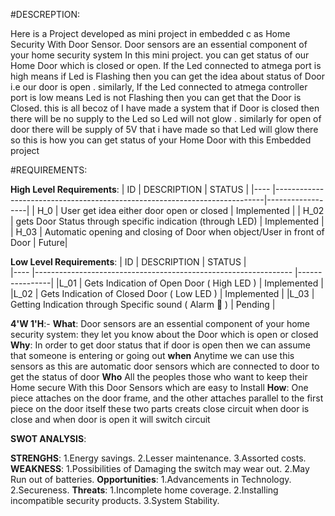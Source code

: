 #DESCREPTION:

Here is a Project developed as mini project in embedded c as Home Security With Door Sensor.
Door sensors are an essential component of your home security system In this mini project.
you can get status of our Home Door which is closed or open.
If the Led connected to atmega port is high means if Led is Flashing then you can get the idea about status of Door i.e our door is open .
similarly, If the Led connected to atmega controller port is low means Led is not Flashing then you can get that the Door is Closed.
this is all becoz of I have made a system that if Door is closed then there will be no supply to the Led so Led will not glow .
similarly for open of door there will be supply of 5V that i have made so that Led will glow there so this is how you can get status of your Home Door with this Embedded project
 
 #REQUIREMENTS:

**High Level Requirements**:
|  ID     |             DESCRIPTION                                                   |       STATUS     |
|----     |---------------------------------------------------------------------------|------------------|
|  H_0    | User get idea either door open or closed                                  |    Implemented   |
|  H_02   | gets Door Status through specific indication (through LED)                |    Implemented   |
|  H_03   | Automatic opening and closing of Door when object/User in front of Door   |     Future|

**Low Level Requirements**:
|   ID     |             DESCRIPTION                                            |     STATUS     |  
|----      |----------------------------------------------------------------    |----------------|
|L_01      |          Gets Indication of Open Door ( High LED )                 |    Implemented |
|L_02      |          Gets Indication of Closed Door ( Low LED )                |    Implemented |
|L_03      |          Getting Indication through Specific sound ( Alarm 🚨 )   	|    Pending      |

__4'W 1'H__:-
**What**:
 Door sensors are an essential component of your home security system: they let you know about the Door which is open or closed
 **Why**:
 In order to get door status that if door is open then we can assume that someone is entering or going out
 **when**
   Anytime we can use this sensors as this are automatic door sensors which are connected to door to get the status of door
   **Who**
   All the peoples those who want to keep their Home secure With this Door Sensors which are easy to Install
   **How**:
   One piece attaches on the door frame, and the other attaches parallel to the first piece on the door itself
  these two parts creats close circuit when door is close and when door is open it will switch circuit
  
  __SWOT ANALYSIS__:
   
   __STRENGHS__:
                 1.Energy savings.
                 2.Lesser maintenance.
                 3.Assorted costs.
__WEAKNESS__:
                 1.Possibilities of Damaging the switch may wear out.
                 2.May Run out of batteries.
__Opportunities__:
                  1.Advancements in Technology.
                  2.Secureness.
__Threats__:
                 1.Incomplete home coverage.
                 2.Installing incompatible security products.
                 3.System Stability.
                 
  
  
  
  
  
  
  
  
  
  
  
  
  
  
  
  
  
  
  
  
  
